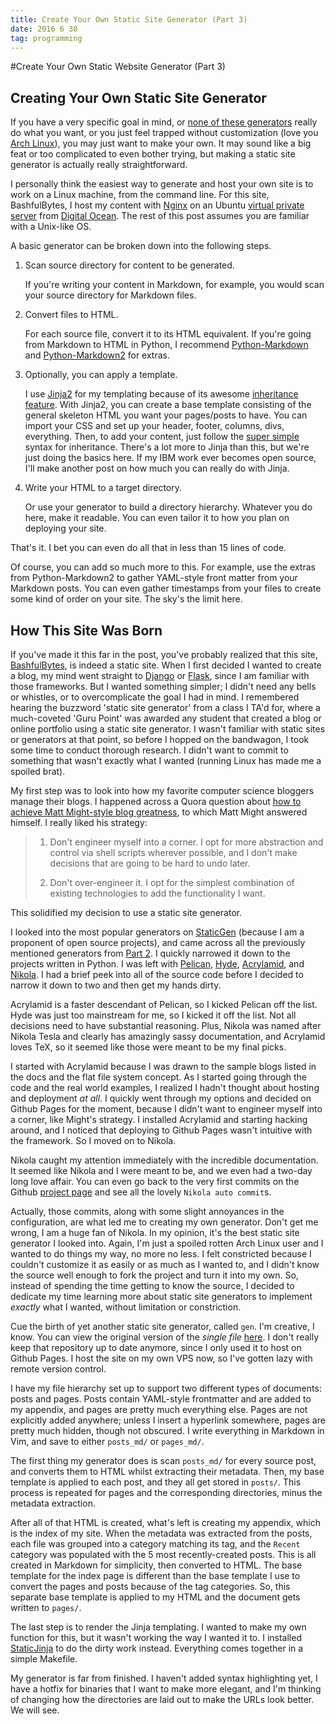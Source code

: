 ```yaml
---
title: Create Your Own Static Site Generator (Part 3)
date: 2016 6 30
tag: programming
---
```


#Create Your Own Static Website Generator (Part 3)

## Creating Your Own Static Site Generator
If you have a very specific goal in mind, or 
[none of these generators](http://bashfulbytes.com/posts/staticsitegenerator2.html) 
really do what you want, or you just feel trapped 
without customization (love you 
[Arch Linux](https://www.archlinux.org/)), you may 
just want to make your own. It may sound like a big feat or 
too complicated to even bother trying, but making a static 
site generator is actually really straightforward. 

I personally think the easiest way to generate and host your own site is
to work on a Linux machine, from the command line. For this site, BashfulBytes,
I host my content with [Nginx](https://www.nginx.com/) on an Ubuntu 
[virtual private server](https://en.wikipedia.org/wiki/Virtual_private_server) 
from [Digital Ocean](https://www.digitalocean.com/products/compute/). The
rest of this post assumes you are familiar with a Unix-like OS.  

A basic generator can 
be broken down into the following steps.  
  
1.  Scan source directory for content to be generated.  
  
    If you're writing your content in Markdown, for example, you would
    scan your source directory for Markdown files.
  
2.  Convert files to HTML.  
  
    For each source file, convert it to its HTML equivalent. If you're 
    going from Markdown to HTML in Python, I recommend 
    [Python-Markdown](https://pythonhosted.org/Markdown/) and
    [Python-Markdown2](https://github.com/trentm/python-markdown2) 
    for extras.  
  
3.  Optionally, you can apply a template.  
  
    I use [Jinja2](http://jinja.pocoo.org/) for my templating 
    because of its awesome 
    [inheritance feature](http://jinja.pocoo.org/docs/dev/templates/#template-inheritance).
    With Jinja2, you can create a base template consisting of the general 
    skeleton HTML you want your pages/posts to have. You can import your CSS and 
    set up your header, footer, columns, divs, everything. Then, to add your 
    content, just follow the 
    [super simple](http://jinja.pocoo.org/docs/dev/templates/#child-template) 
    syntax for inheritance. There's a lot more to Jinja than this, but we're 
    just doing the basics here. If my IBM work ever becomes open source, I'll 
    make another post on how much you can really do with Jinja.
  
4.  Write your HTML to a target directory.  
  
    Or use your generator to build a directory hierarchy. Whatever you do here, 
    make it readable. You can even tailor it to how you plan on deploying 
    your site.  
  
That's it. I bet you can even do all that in less than 15 lines of code.  
  
Of course, you can add so much more to this. For example, use the extras from 
Python-Markdown2 to gather YAML-style front matter from your Markdown posts. 
You can even gather timestamps from your files to create some kind of order 
on your site. The sky's the limit here.  

## How This Site Was Born
If you've made it this far in the post, you've probably
realized that this site, [BashfulBytes](http://bashfulbytes.com/),
is indeed a static site. When I first decided I wanted to 
create a blog, my mind went straight to 
[Django](https://www.djangoproject.com/) or 
[Flask](http://flask.pocoo.org/),
since I am familiar with those frameworks. But I wanted 
something simpler; I didn't need any bells or whistles, or to
overcomplicate the goal I had in mind. I remembered hearing 
the buzzword 'static site generator' from a class I TA'd for,
where a much-coveted 'Guru Point' was awarded any student 
that created a blog or online portfolio using a static site 
generator. I wasn't familiar with static sites or generators 
at that point, so before I hopped on the bandwagon, I 
took some time to conduct thorough 
research. I didn't want to commit to something that 
wasn't exactly what I wanted (running Linux has made me a 
spoiled brat).
  
My first step was to look into how my 
favorite computer science bloggers manage their blogs. 
I happened across a Quora question about [how to achieve 
Matt Might-style blog greatness](https://www.quora.com/How-do-I-create-a-simple-and-clean-blog-like-matt-might-net), to which Matt Might 
answered himself. I really liked his strategy:  
  
> 1. Don't engineer myself into a corner. I opt for more abstraction
> and control via shell scripts wherever possible, and I don't 
> make decisions that are going to be hard to undo later.
>  
> 2. Don't over-engineer it.  I opt for the simplest combination 
> of existing technologies to add the functionality I want.

This solidified my decision to use a static site generator.  
  
I looked into the most 
popular generators on [StaticGen](https://www.staticgen.com/)
(because I am a proponent of open source projects), and 
came across all the previously mentioned generators from 
[Part 2](http://bashfulbytes.com/posts/staticsitegenerator2.html). I 
quickly narrowed it down to the projects written in 
Python. I was left with [Pelican](http://blog.getpelican.com/),
[Hyde](http://hyde.github.io/), 
[Acrylamid](https://posativ.org/acrylamid/),
and [Nikola](https://getnikola.com/). 
I had a brief peek into all of the source code 
before I decided to narrow it down to two and then get 
my hands dirty.  

Acrylamid is a faster descendant of Pelican, 
so I kicked Pelican off the list. Hyde was just too 
mainstream for me, so I kicked it off the list. Not 
all decisions need to have substantial reasoning. Plus, 
Nikola was named after Nikola Tesla and clearly has 
amazingly sassy documentation, and Acrylamid loves TeX, 
so it seemed like those were meant to be my final picks.  
  
I started with Acrylamid because I was drawn to the sample 
blogs listed in the docs and the flat file system concept. 
As I started going through the 
code and the real world examples, I realized I hadn't 
thought about hosting and deployment *at all*. I 
quickly went through my options and decided on 
Github Pages for the moment, because I didn't want 
to engineer myself into a corner, like Might's 
strategy. I installed Acrylamid and starting 
hacking around, and I noticed that deploying to Github Pages 
wasn't intuitive with the framework. So I moved on to 
Nikola.  
  
Nikola caught my attention immediately with the incredible documentation.
It seemed like Nikola and I were meant to be, and we even had a 
two-day long love affair. You can even go back to the very first 
commits on the Github 
[project page](https://github.com/bdevorem/bdevorem.github.io) 
and see all the lovely `Nikola auto commit`s.  
  
Actually, those commits, along with some slight annoyances in 
the configuration, are what led me to creating my own 
generator. Don't get me wrong, I am a huge fan of Nikola. In 
my opinion, it's the best static site generator I looked into. 
Again, I'm just a spoiled rotten Arch Linux user and I 
wanted to do things my way, no more no less. I felt 
constricted because I couldn't customize it as easily or as 
much as I wanted to, and I didn't know the source well enough 
to fork the project and turn it into my own. So, instead of
spending the time getting to know the source, I decided to 
dedicate my time learning more about static site generators 
to implement *exactly* what I wanted, without limitation or
constriction.  
  
Cue the birth of yet another static site generator, called `gen`. I'm 
creative, I know. You can view the original version of the *single file* 
[here](https://github.com/bdevorem/bdevorem.github.io/blob/master/gen.py).
I don't really keep that repository up to date anymore, since I only used it 
to host on Github Pages. I host the site on my own VPS now, so I've gotten 
lazy with remote version control.  
  
I have my file hierarchy set up to support two different types of documents: 
posts and pages. Posts contain YAML-style frontmatter and are added to my 
appendix, and pages are pretty much everything else. Pages are not explicitly 
added anywhere; unless I insert a hyperlink somewhere, pages are pretty much 
hidden, though not obscured. I write everything in
Markdown in Vim, and save to either `posts_md/` or `pages_md/`.  
  
The first thing my generator does is scan `posts_md/` for every source post, 
and converts them to HTML whilst extracting their metadata. Then, my base 
template is applied to each post, and they all get stored in `posts/`. This 
process is repeated for pages and the corresponding directories, minus the metadata extraction.  
  
After all of that HTML is created, what's left is creating my appendix, which 
is the index of my site. When the metadata was extracted from the posts, each 
file was grouped into a category matching its tag, and the `Recent` category was
populated with the 5 most recently-created posts. This is all created in 
Markdown for simplicity, then converted to HTML. The base template for the 
index page is different than the base template I use to convert the pages and 
posts because of the tag categories. So, this separate base template is applied 
to my HTML and the document gets written to `pages/`.  
  
The last step is to render the Jinja templating. I wanted to make my own function 
for this, but it wasn't working the way I wanted it to. I installed 
[StaticJinja](https://staticjinja.readthedocs.io/en/latest/) to do the 
dirty work instead. Everything comes together in a simple Makefile.  
  
My generator is far from finished. I haven't added syntax highlighting yet, 
I have a hotfix for binaries that I want to make more elegant, and I'm thinking
of changing how the directories are laid out to make the URLs look better. We will
see.  
